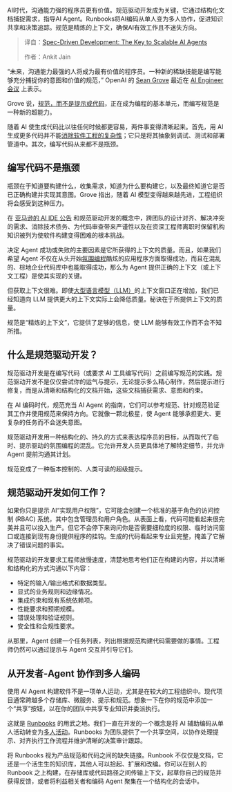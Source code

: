 <!--
title: 规格驱动开发：可扩展AI代理的关键
cover: https://cdn.thenewstack.io/media/2025/09/a09e188f-speca.jpg
summary: AI时代，沟通能力强的程序员更有价值。规范驱动开发成为关键，它通过结构化文档捕捉需求，指导AI Agent。Runbooks将AI编码从单人变为多人协作，促进知识共享和决策追踪。规范是精炼的上下文，确保AI有效工作且不迷失方向。
-->

AI时代，沟通能力强的程序员更有价值。规范驱动开发成为关键，它通过结构化文档捕捉需求，指导AI Agent。Runbooks将AI编码从单人变为多人协作，促进知识共享和决策追踪。规范是精炼的上下文，确保AI有效工作且不迷失方向。

> 译自：[Spec-Driven Development: The Key to Scalable AI Agents](https://thenewstack.io/spec-driven-development-the-key-to-scalable-ai-agents/)
> 
> 作者：Ankit Jain

“未来，沟通能力最强的人将成为最有价值的程序员。一种新的稀缺技能是编写能够充分捕捉你的意图和价值的规范，” OpenAI 的 [Sean Grove](https://www.riseos.com/) 最近在 [AI Engineer 会议](https://youtu.be/8rABwKRsec4?si=P8vnlkJsRruhjw7d) 上表示。

Grove 说，[规范，而不是提示或代码](https://thenewstack.io/test-driven-development-with-llms-never-trust-always-verify/)，正在成为编程的基本单元，而编写规范是一种新的超能力。

随着 AI 使生成代码比以往任何时候都更容易，两件事变得清晰起来。首先，用 AI 生成更多代码并不能[消除软件工程的复杂性](https://www.aviator.co/blog/throwing-ai-at-developers-wont-fix-their-problems/)；它只是将其抽象到调试、测试和部署管道中。其次，编写代码从来都不是瓶颈。

## **编写代码不是瓶颈**

瓶颈在于知道要构建什么，收集需求，知道为什么要构建它，以及最终知道它是否已正确构建并实现其意图。Grove 指出，随着 AI 模型变得越来越先进，工程组织将会感受到这种压力。

在 [亚马逊的 AI IDE 公告](https://kiro.dev/blog/introducing-kiro/) 和规范驱动开发的概念中，跨团队的设计对齐、解决冲突的需求、消除技术债务、为代码审查带来严谨性以及在资深工程师离职时保留机构知识被列为使软件构建变得困难的根本挑战。

决定 Agent 成功或失败的主要因素是它所获得的上下文的质量。而且，如果我们希望 Agent 不仅在从头开始[氛围编程](https://thenewstack.io/to-vibe-or-not-to-vibe-when-and-where-to-use-vibe-coding/)酷炫的应用程序方面取得成功，而且在混乱的、棕地企业代码库中也能取得成功，那么为 Agent 提供正确的上下文（或上下文工程）是使其实现的关键。

但获取上下文很难。即使[大型语言模型（LLM）](https://thenewstack.io/what-is-a-large-language-model/)的上下文窗口正在增加，我们已经知道向 LLM 提供更大的上下文实际上会降低质量。秘诀在于所提供上下文的质量。

规范是“精炼的上下文”，它提供了足够的信息，使 LLM 能够有效工作而不会不知所措。

## **什么是规范驱动开发？**

规范驱动开发是在编写代码（或要求 AI 工具编写代码）之前编写规范的实践。规范驱动开发不是仅仅尝试你的运气与提示，无论提示多么精心制作，然后提示进行修复，而是从清晰和结构化的文档开始，这些文档捕获需求、意图和约束。

在 AI 编码时代，规范充当 AI Agent 的指南，它们可以参考规范、针对规范验证其工作并使用规范来保持方向。它就像一颗北极星，使 Agent 能够承担更大、更复杂的任务而不会迷失意图。

规范驱动开发用一种结构化的、持久的方式来表达程序员的目标，从而取代了临时、提示驱动的氛围编程的混乱。它允许开发人员更具体地了解特定细节，并允许 Agent 提前沟通其计划。

规范变成了一种版本控制的、人类可读的超级提示。

## **规范驱动开发如何工作？**

如果你只是提示 AI“实现用户权限”，它可能会创建一个标准的基于角色的访问控制 (RBAC) 系统，其中包含管理员和用户角色。从表面上看，代码可能看起来很完美并且可以投入生产。但它不会停下来询问你是否需要细粒度的权限、临时访问窗口或连接到现有身份提供程序的挂钩。生成的代码看起来专业且完整，掩盖了它解决了错误问题的事实。

规范驱动的开发要求工程师放慢速度，清楚地思考他们正在构建的内容，并以清晰和结构化的方式沟通以下内容：

*   特定的输入/输出格式和数据类型。
*   显式的业务规则和边缘情况。
*   集成约束和现有系统依赖项。
*   性能要求和预期规模。
*   错误处理和验证规则。
*   安全性和合规性要求。

从那里，Agent 创建一个任务列表，列出根据规范构建代码需要做的事情。工程师仍然可以通过提示与 Agent 交互并引导它们。

## **从开发者-Agent 协作到多人编码**

使用 AI Agent 构建软件不是一项单人运动，尤其是在较大的工程组织中。现代项目通常跨越多个存储库、微服务、提示和规范。想象一下在你的规范中添加一个“共享”按钮，以在你的团队中共享专业知识并委派执行。

这就是 [Runbooks](https://runbooks.aviator.co/) 的用武之地。我们一直在开发的一个概念是将 AI 辅助编码从单人活动转变为[多人活动](https://thenewstack.io/the-future-of-agentic-coding-is-multiplayer/)。Runbooks 为团队提供了一个共享空间，以协作处理提示、对齐执行工作流程并维护清晰的决策审计跟踪。

将 Runbooks 视为产品规范和代码之间的缺失链接。Runbook 不仅仅是文档，它还是一个活生生的知识库，其他人可以拾起、扩展和改编。你可以在别人的 Runbook 之上构建，在存储库或代码路径之间传输上下文，起草你自己的规范并获得反馈，或者将利益相关者和编码 Agent 聚集在一个结构化的会话中。